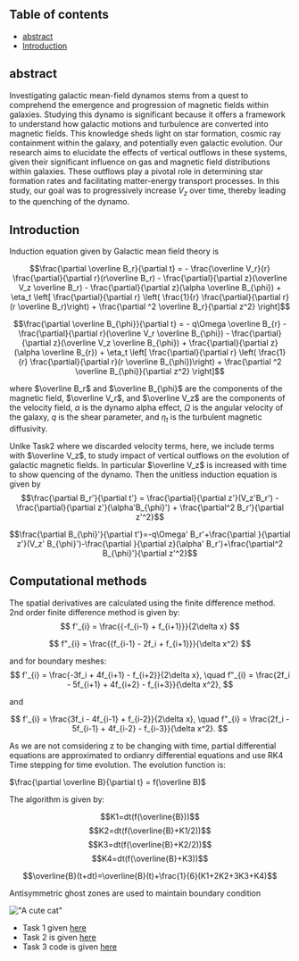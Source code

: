 


## Table of contents
- [abstract](#abstract)
- [Introduction](#introduction)





## abstract

Investigating galactic mean-field dynamos stems from a quest to comprehend the emergence and progression of magnetic fields within galaxies. Studying this dynamo is significant because it offers a framework to understand how galactic motions and turbulence are converted into magnetic fields. This knowledge sheds light on star formation, cosmic ray containment within the galaxy, and potentially even galactic evolution. Our research aims to elucidate the effects of vertical outflows in these systems, given their significant influence on gas and magnetic field distributions within galaxies. These outflows play a pivotal role in determining star formation rates and facilitating matter-energy transport processes.  In this study, our goal was to progressively increase $V_z$ over time, thereby leading to the quenching of the dynamo.



## Introduction

Induction equation given by Galactic mean field theory is

$$\frac{\partial \overline B_r}{\partial t} = - \frac{\overline V_r}{r} \frac{\partial}{\partial r}(r\overline B_r) -  \frac{\partial}{\partial z}(\overline V_z \overline B_r) -  \frac{\partial}{\partial z}(\alpha \overline B_{\phi}) + \eta_t \left[  \frac{\partial}{\partial r} \left( \frac{1}{r}  \frac{\partial}{\partial r}(r \overline B_r)\right) +  \frac{\partial ^2 \overline B_r}{\partial z^2} \right]$$

$$\frac{\partial \overline B_{\phi}}{\partial t} = - q\Omega \overline B_{r} -  \frac{\partial}{\partial r}(\overline V_r \overline B_{\phi}) -  \frac{\partial}{\partial z}(\overline V_z \overline B_{\phi}) +  \frac{\partial}{\partial z}(\alpha \overline B_{r}) + \eta_t \left[  \frac{\partial}{\partial r} \left( \frac{1}{r}  \frac{\partial}{\partial r}(r \overline B_{\phi})\right) +  \frac{\partial ^2 \overline B_{\phi}}{\partial z^2} \right]$$

where $\overline B_r$ and  $\overline B_{\phi}$ are the components of the magnetic field, $\overline V_r$, and $\overline V_z$ are the components of the velocity field, $\alpha$ is the dynamo alpha effect, $\Omega$ is the angular velocity of the galaxy, $q$ is the shear parameter, and $\eta_t$ is the turbulent magnetic diffusivity.

Unlke Task2 where we discarded velocity terms, here, we include terms with $\overline V_z$, to study impact of vertical outflows on the evolution of galactic magnetic fields. In particular $\overline V_z$ is increased with time to show quencing of the dynamo. Then the unitless induction equation is given by 
$$\frac{\partial B_r'}{\partial t'} = \frac{\partial}{\partial z'}(V_z'B_r') - \frac{\partial}{\partial z'}(\alpha'B_{\phi}') + \frac{\partial^2 B_r'}{\partial z'^2}$$


$$\frac{\partial B_{\phi}'}{\partial t'}=-q\Omega' B_r'+\frac{\partial }{\partial z'}(V_z' B_{\phi}')-\frac{\partial }{\partial z}(\alpha' B_r')+\frac{\partial^2 B_{\phi}'}{\partial z'^2}$$

## Computational methods


The spatial derivatives are calculated using the finite difference method. 2nd order finite difference method is given by: 
$$
f'_{i} = \frac{{-f_{i-1} + f_{i+1}}}{2\delta x}
$$

$$
f"_{i} = \frac{{f_{i-1} - 2f_i + f_{i+1}}}{\delta x^2}
$$

and for boundary meshes: 
$$
f'_{i} = \frac{-3f_i + 4f_{i+1} - f_{i+2}}{2\delta x}, \quad f"_{i} = \frac{2f_i - 5f_{i+1} + 4f_{i+2} - f_{i+3}}{\delta x^2},
$$

and

$$
f'_{i} = \frac{3f_i - 4f_{i-1} + f_{i-2}}{2\delta x}, \quad f"_{i} = \frac{2f_i - 5f_{i-1} + 4f_{i-2} - f_{i-3}}{\delta x^2}.
$$

As we are not comsidering z to be changing with time, partial differential equations are approximated to ordianry differential equations and use RK4 Time stepping for time evolution. The evolution function is:

$\frac{\partial \overline B}{\partial t} = f(\overline B)$

The algorithm is given by:

$$K1=dt(f(\overline{B}))$$
$$K2=dt(f(\overline{B}+K1/2))$$
$$K3=dt(f(\overline{B}+K2/2))$$
$$K4=dt(f(\overline{B}+K3))$$

$$\overline{B}(t+dt)=\overline{B}(t)+\frac{1}{6}(K1+2K2+3K3+K4)$$

Antisymmetric ghost zones are used to maintain boundary condition

!["A cute cat"](cat.jpg)

- Task 1  given [here](https://mjunaid31.github.io/Task1/)
- Task 2 is given [here](https://mjunaid31.github.io/Task2/)
- Task 3 code is given [here](https://mjunaid31.github.io/Task3/)



